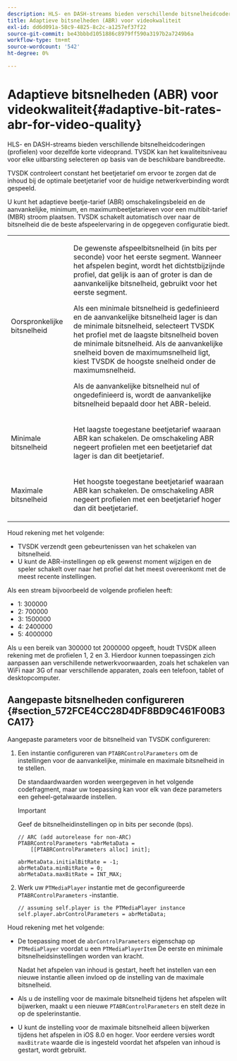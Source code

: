```yaml
---
description: HLS- en DASH-streams bieden verschillende bitsnelheidcoderingen (profielen) voor dezelfde korte videoprand. TVSDK kan het kwaliteitsniveau voor elke uitbarsting selecteren op basis van de beschikbare bandbreedte.
title: Adaptieve bitsnelheden (ABR) voor videokwaliteit
exl-id: dd6d091a-58c9-4825-8c2c-a1257ef37f22
source-git-commit: be43bbbd1051886c8979ff590a3197b2a7249b6a
workflow-type: tm+mt
source-wordcount: '542'
ht-degree: 0%

---
```


# Adaptieve bitsnelheden (ABR) voor videokwaliteit{#adaptive-bit-rates-abr-for-video-quality}

HLS- en DASH-streams bieden verschillende bitsnelheidcoderingen (profielen) voor dezelfde korte videoprand. TVSDK kan het kwaliteitsniveau voor elke uitbarsting selecteren op basis van de beschikbare bandbreedte.

TVSDK controleert constant het beetjetarief om ervoor te zorgen dat de inhoud bij de optimale beetjetarief voor de huidige netwerkverbinding wordt gespeeld.

U kunt het adaptieve beetje-tarief (ABR) omschakelingsbeleid en de aanvankelijke, minimum, en maximumbeetjetarieven voor een multibit-tarief (MBR) stroom plaatsen. TVSDK schakelt automatisch over naar de bitsnelheid die de beste afspeelervaring in de opgegeven configuratie biedt.

<table id="table_AF838E082235406AA359BF1C1A77F85F"> 
 <tbody> 
  <tr> 
   <td colname="col01"> Oorspronkelijke bitsnelheid </td> 
   <td colname="col2"> <p>De gewenste afspeelbitsnelheid (in bits per seconde) voor het eerste segment. Wanneer het afspelen begint, wordt het dichtstbijzijnde profiel, dat gelijk is aan of groter is dan de aanvankelijke bitsnelheid, gebruikt voor het eerste segment. </p> <p> Als een minimale bitsnelheid is gedefinieerd en de aanvankelijke bitsnelheid lager is dan de minimale bitsnelheid, selecteert TVSDK het profiel met de laagste bitsnelheid boven de minimale bitsnelheid. Als de aanvankelijke snelheid boven de maximumsnelheid ligt, kiest TVSDK de hoogste snelheid onder de maximumsnelheid. </p> <p>Als de aanvankelijke bitsnelheid nul of ongedefinieerd is, wordt de aanvankelijke bitsnelheid bepaald door het ABR-beleid. </p> </td> 
  </tr> 
  <tr> 
   <td colname="col01"> Minimale bitsnelheid </td> 
   <td colname="col2"> <p>Het laagste toegestane beetjetarief waaraan ABR kan schakelen. De omschakeling ABR negeert profielen met een beetjetarief dat lager is dan dit beetjetarief. </p> </td> 
  </tr> 
  <tr> 
   <td colname="col01"> Maximale bitsnelheid </td> 
   <td colname="col2"> <p>Het hoogste toegestane beetjetarief waaraan ABR kan schakelen. De omschakeling ABR negeert profielen met een beetjetarief hoger dan dit beetjetarief. </p> </td> 
  </tr> 
 </tbody> 
</table>

Houd rekening met het volgende:

* TVSDK verzendt geen gebeurtenissen van het schakelen van bitsnelheid.
* U kunt de ABR-instellingen op elk gewenst moment wijzigen en de speler schakelt over naar het profiel dat het meest overeenkomt met de meest recente instellingen.

Als een stream bijvoorbeeld de volgende profielen heeft:

* 1: 300000
* 2: 700000
* 3: 1500000
* 4: 2400000
* 5: 4000000

Als u een bereik van 300000 tot 2000000 opgeeft, houdt TVSDK alleen rekening met de profielen 1, 2 en 3. Hierdoor kunnen toepassingen zich aanpassen aan verschillende netwerkvoorwaarden, zoals het schakelen van WiFi naar 3G of naar verschillende apparaten, zoals een telefoon, tablet of desktopcomputer.

## Aangepaste bitsnelheden configureren {#section_572FCE4CC28D4DF8BD9C461F00B3CA17}

Aangepaste parameters voor de bitsnelheid van TVSDK configureren:

1. Een instantie configureren van `PTABRControlParameters` om de instellingen voor de aanvankelijke, minimale en maximale bitsnelheid in te stellen.

   De standaardwaarden worden weergegeven in het volgende codefragment, maar uw toepassing kan voor elk van deze parameters een geheel-getalwaarde instellen.

   >[!IMPORTANT]
   >
   >Geef de bitsnelheidinstellingen op in bits per seconde (bps).

   ```
   // ARC (add autorelease for non-ARC) 
   PTABRControlParameters *abrMetaData =  
       [[PTABRControlParameters alloc] init];  
   
   abrMetaData.initialBitRate = -1; 
   abrMetaData.minBitRate = 0; 
   abrMetaData.maxBitRate = INT_MAX;
   ```

1. Werk uw `PTMediaPlayer` instantie met de geconfigureerde `PTABRControlParameters` -instantie.

   ```
   // assuming self.player is the PTMediaPlayer instance 
   self.player.abrControlParameters = abrMetaData;
   ```

Houd rekening met het volgende:

* De toepassing moet de `abrControlParameters` eigenschap op `PTMediaPlayer` voordat u een `PTMediaPlayerItem` De eerste en minimale bitsnelheidsinstellingen worden van kracht.

   Nadat het afspelen van inhoud is gestart, heeft het instellen van een nieuwe instantie alleen invloed op de instelling van de maximale bitsnelheid.

* Als u de instelling voor de maximale bitsnelheid tijdens het afspelen wilt bijwerken, maakt u een nieuwe `PTABRControlParameters` en stelt deze in op de spelerinstantie.
* U kunt de instelling voor de maximale bitsnelheid alleen bijwerken tijdens het afspelen in iOS 8.0 en hoger. Voor eerdere versies wordt `maxBitrate` waarde die is ingesteld voordat het afspelen van inhoud is gestart, wordt gebruikt.
